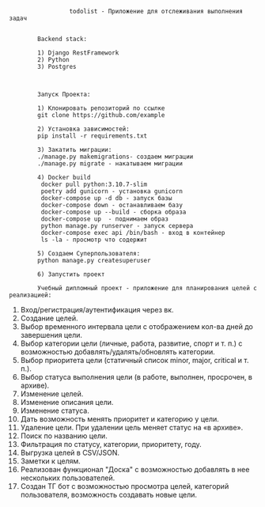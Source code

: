                      todolist - Приложение для отслеживания выполнения задач
                     
                                
            Backend stack: 
            
            1) Django RestFramework
            2) Python
            3) Postgres
            
            
            
            Запуск Проекта:
            
            1) Клонировать репозиторий по ссылке
            git clone https://github.com/example
            
            2) Установка зависимостей:
            pip install -r requirements.txt
            
            3) Закатить миграции:
            ./manage.py makemigrations- создаем миграции
            ./manage.py migrate - накатываем миграции
            
            4) Docker build
             docker pull python:3.10.7-slim
             poetry add gunicorn - установка gunicorn
             docker-compose up -d db - запуск базы
             docker-compose down - останавливаем базу
             docker-compose up --build - сборка образа
             docker-compose up  - поднимаем образ
             python manage.py runserver - запуск сервера
             docker-compose exec api /bin/bash - вход в контейнер
             ls -la - просмотр что содержит
            
            5) Создаем Суперпользователя:
            python manage.py createsuperuser
            
            6) Запустить проект
            
            Учебный дипломный проект - приложение для планирования целей с реализацией:

1) Вход/регистрация/аутентификация через вк.
2) Создание целей.
3) Выбор временного интервала цели с отображением кол-ва дней до завершения цели.
4) Выбор категории цели (личные, работа, развитие, спорт и т. п.) с возможностью добавлять/удалять/обновлять категории.
5) Выбор приоритета цели (статичный список minor, major, critical и т. п.).
6) Выбор статуса выполнения цели (в работе, выполнен, просрочен, в архиве).
7) Изменение целей.
8) Изменение описания цели.
9) Изменение статуса.
10) Дать возможность менять приоритет и категорию у цели.
11) Удаление цели. При удалении цель меняет статус на «в архиве».
12) Поиск по названию цели.
13) Фильтрация по статусу, категории, приоритету, году.
14) Выгрузка целей в CSV/JSON.
15) Заметки к целям.
16) Реализован функционал "Доска" с возможностью добавлять в нее нескольких пользователей.
17) Создан ТГ бот с возможностью просмотра целей, категорий пользователя, возможность создавать новые цели.
            
            
